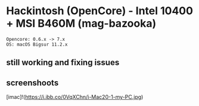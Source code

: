 # Hackintosh (OpenCore) - Intel 10400 + MSI B460M (mag-bazooka)
```
Opencore: 0.6.x -> 7.x
OS: macOS Bigsur 11.2.x
```

## still working and fixing issues

## screenshoots
[imac]!(https://i.ibb.co/0VqXChn/i-Mac20-1-my-PC.jpg)